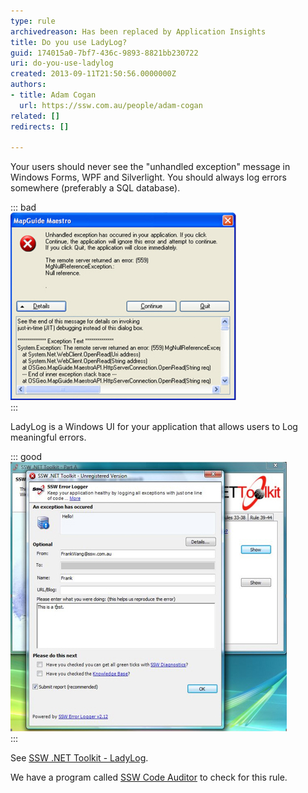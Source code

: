 ```yaml
---
type: rule
archivedreason: Has been replaced by Application Insights
title: Do you use LadyLog?
guid: 174015a0-7bf7-436c-9893-8821bb230722
uri: do-you-use-ladylog
created: 2013-09-11T21:50:56.0000000Z
authors:
- title: Adam Cogan
  url: https://ssw.com.au/people/adam-cogan
related: []
redirects: []

---
```


Your users should never see the "unhandled exception" message in Windows Forms, WPF and Silverlight. You should always log errors somewhere (preferably a SQL database).

<!--endintro-->

::: bad  
![Figure: Bad example - your users should never have unhandled exceptions in Windows Forms](ladylog-bad.jpg)  
:::  

LadyLog is a Windows UI for your application that allows users to Log meaningful errors.

::: good  
![Figure: Good example - your users get a nice professional error reporting window](ladylog-good.jpg)  
:::  

See     [SSW .NET Toolkit - LadyLog](http://www.ssw.com.au/ssw/NetToolKit/04ExceptionReporter.aspx).

We have a program called [SSW Code Auditor](http://www.ssw.com.au/ssw/CodeAuditor/Default.aspx) to check for this rule.
